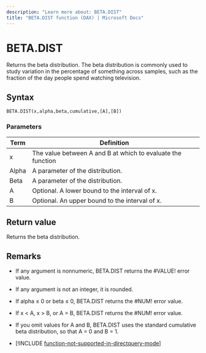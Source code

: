```yaml
---
description: "Learn more about: BETA.DIST"
title: "BETA.DIST function (DAX) | Microsoft Docs"
---
```

# BETA.DIST

Returns the beta distribution. The beta distribution is commonly used to study variation in the percentage of something across samples, such as the fraction of the day people spend watching television.  
  
## Syntax  
  
```dax
BETA.DIST(x,alpha,beta,cumulative,[A],[B])  
```
  
### Parameters  
  
|Term|Definition|  
|--------|--------------|  
|x|The value between A and B at which to evaluate the function|  
|Alpha|A parameter of the distribution.|  
|Beta|A parameter of the distribution.|  
|A|Optional. A lower bound to the interval of x.|  
|B|Optional. An upper bound to the interval of x.|  
  
## Return value

Returns the beta distribution.  
  
## Remarks

- If any argument is nonnumeric, BETA.DIST returns the #VALUE! error value.

- If any argument is not an integer, it is rounded. 
  
- If alpha ≤ 0 or beta ≤ 0, BETA.DIST returns the #NUM! error value.  
  
- If x &lt; A, x &gt; B, or A = B, BETA.DIST returns the #NUM! error value.  
  
- If you omit values for A and B, BETA.DIST uses the standard cumulative beta distribution, so that A = 0 and B = 1.  

- [!INCLUDE [function-not-supported-in-directquery-mode](includes/function-not-supported-in-directquery-mode.md)]
